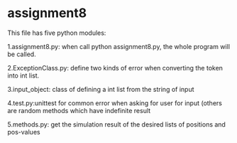 # assignment8

This file has five python modules:

1.assignment8.py: when call python assignment8.py, the whole program will be called.

2.ExceptionClass.py: define two kinds of error when converting the token into int list.

3.input_object: class of defining a int list from the string of input

4.test.py:unittest for common error when asking for user for input (others are random methods which have indefinite result

5.methods.py: get the simulation result of the desired lists of positions and pos-values

